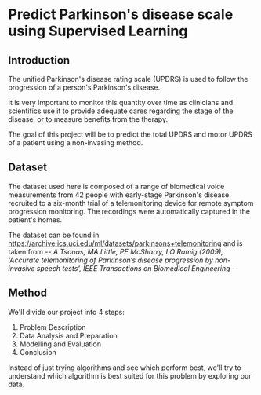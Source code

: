# Predict Parkinson's disease scale using Supervised Learning

## Introduction

The unified Parkinson's disease rating scale (UPDRS) is used to follow the progression of a person's Parkinson's disease.

It is very important to monitor this quantity over time as clinicians and scientifics use it to provide adequate cares regarding the stage of the disease, or to measure benefits from the therapy.

The goal of this project will be to predict the total UPDRS and motor UPDRS of a patient using a non-invasing method.

## Dataset

The dataset used here is composed of a range of biomedical voice measurements from 42 people with early-stage Parkinson's disease recruited to a six-month trial of a telemonitoring device for remote symptom progression monitoring. The recordings were automatically captured in the patient's homes.

The dataset can be found in https://archive.ics.uci.edu/ml/datasets/parkinsons+telemonitoring and is taken from -- _A Tsanas, MA Little, PE McSharry, LO Ramig (2009), 'Accurate telemonitoring of Parkinson’s disease progression by non-invasive speech tests', IEEE Transactions on Biomedical Engineering_ --

## Method

We'll divide our project into 4 steps:
1. Problem Description
2. Data Analysis and Preparation
3. Modelling and Evaluation 
4. Conclusion

Instead of just trying algorithms and see which perform best, we'll try to understand which algorithm is best suited for this problem by exploring our data.
